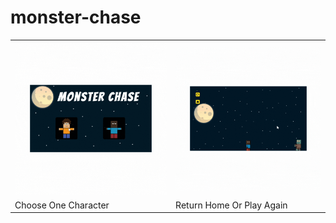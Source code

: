 # monster-chase
<table style="width:100%">
  <tr>
  <th><img src="images/mgame.gif" width=400></th>
    <th><img src="images/monster.gif" width=400></th>  
     
  </tr>
  <tr>
    <td>Choose One Character</td>
    <td>Return Home Or Play Again</td>
  </tr>
</table>


